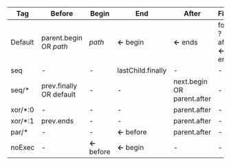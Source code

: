 

| Tag    | Before                   | Begin          | End                               | After                      | Finally                              | Force Exit       | Comment               |
|--------|--------------------------|----------------|-----------------------------------|----------------------------|--------------------------------------|------------------|-----------------------|
| Default | parent.begin OR _path_   | _path_         | **<-** begin | **<-** ends                | force ?  **<-** after :  **<-** ends | _false_          | -                     |
| seq    | -                        | -              | lastChild.finally                 | -                          | -                                    | -                | -                     |
| seq/*  | prev.finally OR default  | -              | -                                 | next.begin OR parent.after | -                                    | -                | -                     |
| xor/*:0 | -                        | -              | -                                 | parent.after               | -                                    | hasExecLater     | -                     |
| xor/*:1 | prev.ends                | -              | -                                 | parent.after               | -                                    | hasExecLater     | -                     |
| par/*  | -                        | -              | **<-** before                     | parent.after               | -                                    | exportsUsedLater | -                     |
| noExec | -                        | **<-** before  | **<-** begin                      | -                          | -                                    | -                | -                     |

